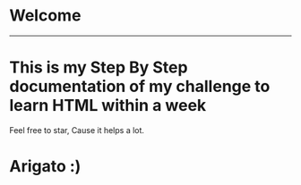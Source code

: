 # Welcome
---
<!-- .... -->
# This is my Step By Step documentation of my challenge to learn HTML within a week
Feel free to star, Cause it helps a lot.
  
# Arigato :)
